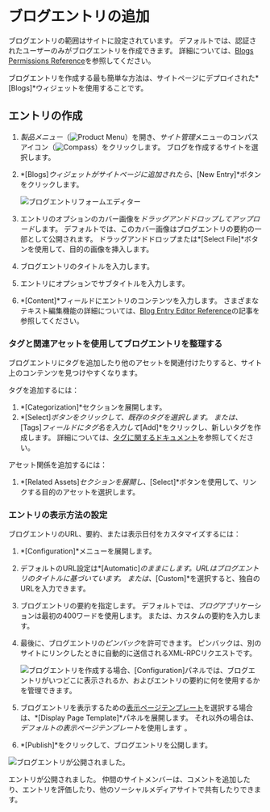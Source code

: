 # ブログエントリの追加

ブログエントリの範囲はサイトに設定されています。 デフォルトでは、認証されたユーザーのみがブログエントリを作成できます。 詳細については、[Blogs Permissions Reference](./blog-permissions-reference.md)を参照してください。

ブログエントリを作成する最も簡単な方法は、サイトページにデプロイされた*[Blogs]*ウィジェットを使用することです。

## エントリの作成

1.  *製品メニュー*（![Product Menu](../../images/icon-product-menu.png)）を開き、*サイト管理*メニューのコンパスアイコン（![Compass](../../images/icon-compass.png)）をクリックします。 ブログを作成するサイトを選択します。

2.  *[Blogs]*ウィジェットがサイトページに追加されたら、*[New Entry]*ボタンをクリックします。

    ![ブログエントリフォームエディター](./adding-blog-entries/images/01.png)

3.  エントリのオプションのカバー画像を*ドラッグアンドドロップしてアップロード*します。 デフォルトでは、このカバー画像はブログエントリの要約の一部として公開されます。 ドラッグアンドドロップまたは*[Select File]*ボタンを使用して、目的の画像を挿入します。

4.  ブログエントリのタイトルを入力します。

5.  エントリにオプションでサブタイトルを入力します。

6.  *[Content]*フィールドにエントリのコンテンツを入力します。 さまざまなテキスト編集機能の詳細については、[Blog Entry Editor Reference](./blog-entry-editor-reference.md)の記事を参照してください。

### タグと関連アセットを使用してブログエントリを整理する

ブログエントリにタグを追加したり他のアセットを関連付けたりすると、サイト上のコンテンツを見つけやすくなります。

タグを追加するには：

1.  *[Categorization]*セクションを展開します。
2.  *[Select]*ボタンをクリックして、既存のタグを選択します。 または、*[Tags]*フィールドにタグ名を入力して*[Add]*をクリックし、新しいタグを作成します。 詳細については、[タグに関するドキュメント](https://help.liferay.com/hc/articles/360028820472-Tagging-Content)を参照してください。

アセット関係を追加するには：

1.  *[Related Assets]*セクションを展開し、*[Select]*ボタンを使用して、リンクする目的のアセットを選択します。

### エントリの表示方法の設定

ブログエントリのURL、要約、または表示日付をカスタマイズするには：

1.  *[Configuration]*メニューを展開します。

2.  デフォルトのURL設定は*[Automatic]*のままにします。URLはブログエントリのタイトルに基づいています。 または、*[Custom]*を選択すると、独自のURLを入力できます。

3.  ブログエントリの要約を指定します。 デフォルトでは、*ブログ*アプリケーションは最初の400ワードを使用します。 または、カスタムの要約を入力します。

4.  最後に、ブログエントリの*ピンバック*を許可できます。 ピンバックは、別のサイトにリンクしたときに自動的に送信されるXML-RPCリクエストです。

    ![ブログエントリを作成する場合、[Configuration]パネルでは、ブログエントリがいつどこに表示されるか、およびエントリの要約に何を使用するかを管理できます。](./adding-blog-entries/images/02.png)

5.  ブログエントリを表示するための[表示ページテンプレート](https://help.liferay.com/hc/articles/360028820332-Display-Page-Templates-for-Web-Content)を選択する場合は、*[Display Page Template]*パネルを展開します。 それ以外の場合は、*デフォルトの表示ページテンプレート*を使用します 。

6.  *[Publish]*をクリックして、ブログエントリを公開します。

![ブログエントリが公開されました。](./adding-blog-entries/images/03.png)

エントリが公開されました。 仲間のサイトメンバーは、コメントを追加したり、エントリを評価したり、他のソーシャルメディアサイトで共有したりできます。
